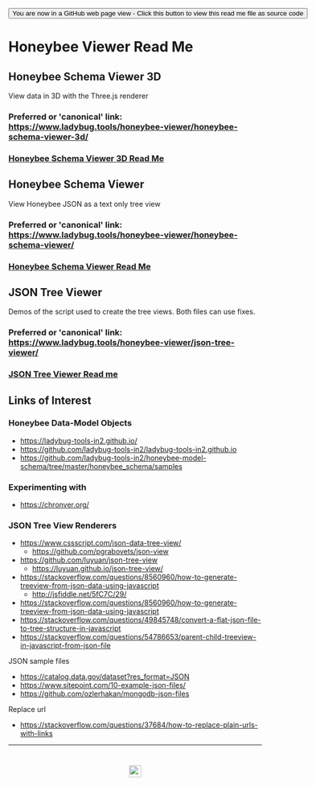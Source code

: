 <span style=display:none; >[You are now in a GitHub source code view - click this link to view Read Me file as a web page]( https://www.ladybug.tools/honeybee-viewer/#README.md "View file as a web page." ) </span>

<div><input type=button class = "btn btn-secondary btn-sm" onclick=window.location.href="https://github.com/ladybug-tools/honeybee-viewer/"
value="You are now in a GitHub web page view - Click this button to view this read me file as source code" ></div>



# Honeybee Viewer Read Me


## Honeybee Schema Viewer 3D

View data in 3D with the Three.js renderer

### Preferred or 'canonical' link:<br> https://www.ladybug.tools/honeybee-viewer/honeybee-schema-viewer-3d/

### [Honeybee Schema Viewer 3D Read Me ]( https://www.ladybug.tools/honeybee-viewer/index.html#honeybee-schema-viewer-3d/README.md)

## Honeybee Schema Viewer

View Honeybee JSON as a text only tree view

### Preferred or 'canonical' link:<br> https://www.ladybug.tools/honeybee-viewer/honeybee-schema-viewer/

### [Honeybee Schema Viewer Read Me ]( https://www.ladybug.tools/honeybee-viewer/index.html#honeybee-schema-viewer/README.md)

## JSON Tree Viewer

Demos of the script used to create the tree views. Both files can use fixes.

### Preferred or 'canonical' link:<br> https://www.ladybug.tools/honeybee-viewer/json-tree-viewer/

### [JSON Tree Viewer Read me]( https://www.ladybug.tools/honeybee-viewer/index.html#json-tree-viewer/README.md )



## Links of Interest


### Honeybee Data-Model Objects

* https://ladybug-tools-in2.github.io/
* https://github.com/ladybug-tools-in2/ladybug-tools-in2.github.io
* https://github.com/ladybug-tools-in2/honeybee-model-schema/tree/master/honeybee_schema/samples


### Experimenting with

* https://chronver.org/


### JSON Tree View Renderers


* https://www.cssscript.com/json-data-tree-view/
	* https://github.com/pgrabovets/json-view
* https://github.com/luyuan/json-tree-view
	* https://luyuan.github.io/json-tree-view/
* https://stackoverflow.com/questions/8560960/how-to-generate-treeview-from-json-data-using-javascript
	* http://jsfiddle.net/5fC7C/29/
* https://stackoverflow.com/questions/8560960/how-to-generate-treeview-from-json-data-using-javascript
* https://stackoverflow.com/questions/49845748/convert-a-flat-json-file-to-tree-structure-in-javascript
* https://stackoverflow.com/questions/54786653/parent-child-treeview-in-javascript-from-json-file


JSON sample files

* https://catalog.data.gov/dataset?res_format=JSON
* https://www.sitepoint.com/10-example-json-files/
* https://github.com/ozlerhakan/mongodb-json-files

Replace url

* https://stackoverflow.com/questions/37684/how-to-replace-plain-urls-with-links


***

# <center title="hello!" ><a href=javascript:window.scrollTo(0,0); style=text-decoration:none; > <center title="hello!" ><img src='https://ladybug.tools/artwork/icons_bugs/ico/spider.ico' height=24 > </a></a></center>

